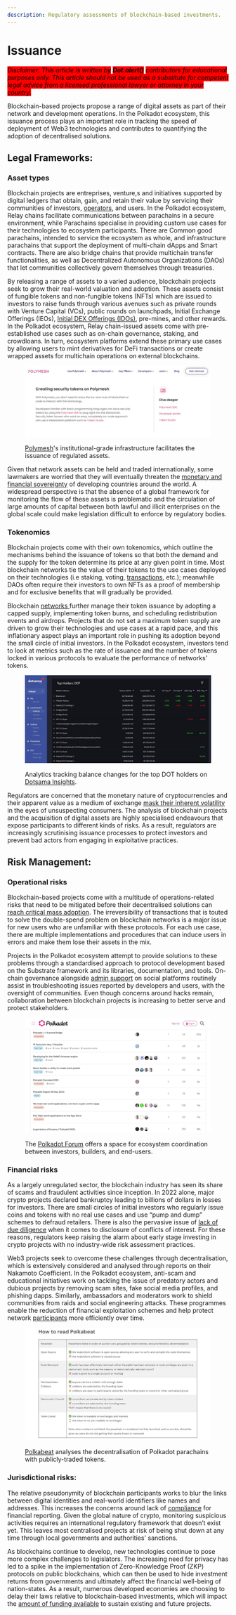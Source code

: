 ```yaml
---
description: Regulatory assessments of blockchain-based investments.
---
```


# Issuance

_<mark style="background-color:red;">Disclaimer: This article is written by</mark> <mark style="background-color:red;"></mark><mark style="background-color:red;">**Dot.alert()**</mark> <mark style="background-color:red;"></mark><mark style="background-color:red;">contributors for educational purposes only. This article should not be used as a substitute for competent legal advice from a licensed professional lawyer or attorney in your country.</mark>_



Blockchain-based projects propose a range of digital assets as part of their network and development operations. In the Polkadot ecosystem, this issuance process plays an important role in tracking the speed of deployment of Web3 technologies and contributes to quantifying the adoption of decentralised solutions.



## Legal Frameworks:

### Asset types

Blockchain projects are entreprises, venture,s and initiatives supported by digital ledgers that obtain, gain, and retain their value by servicing their communities of investors, [operators](../../3.operations/staking/validating.md), and users. In the Polkadot ecosystem, Relay chains facilitate communications between parachains in a secure environment, while Parachains specialise in providing custom use cases for their technologies to ecosystem participants. There are Common good parachains, intended to service the ecosystem as whole, and infrastructure parachains that support the deployment of multi-chain dApps and Smart contracts. There are also bridge chains that provide multichain transfer functionalities, as well as Decentralized Autonomous Organizations (DAOs) that let communities collectively govern themselves through treasuries.

By releasing a range of assets to a varied audience, blockchain projects seek to grow their real-world valuation and adoption. These assets consist of fungible tokens and non-fungible tokens (NFTs) which are issued to investors to raise funds through various avenues such as private rounds with Venture Capital (VCs), public rounds on launchpads, Initial Exchange Offerings (IEOs), [Initial DEX Offerings (IDOs)](../../3.operations/crowdfunding/initial-dex-offerings.md), pre-mines, and other rewards. In the Polkadot ecosystem, Relay chain-issued assets come with pre-established use cases such as on-chain governance, staking, and crowdloans. In turn, ecosystem platforms extend these primary use cases by allowing users to mint derivatives for DeFi transactions or create wrapped assets for multichain operations on external blockchains.

<figure><img src="../../../.gitbook/assets/R_IPolymesh.JPG" alt="Webpage of Polymesh network presenting its no-code approach to digital assets issuance."><figcaption><p><a href="https://polymesh.network/">Polymesh</a>'s institutional-grade infrastructure facilitates the issuance of regulated assets.</p></figcaption></figure>

Given that network assets can be held and traded internationally, some lawmakers are worried that they will eventually threaten the [monetary and financial sovereignty](https://www.un.org/development/desa/dpad/publication/world-economic-situation-and-prospects-august-2022-briefing-no-163/) of developing countries around the world. A widespread perspective is that the absence of a global framework for monitoring the flow of these assets is problematic and the circulation of large amounts of capital between both lawful and illicit enterprises on the global scale could make legislation difficult to enforce by regulatory bodies.

### Tokenomics

Blockchain projects come with their own tokenomics, which outline the mechanisms behind the issuance of tokens so that both the demand and the supply for the token determine its price at any given point in time. Most blockchain networks tie the value of their tokens to the use cases deployed on their technologies (i.e staking, voting, [transactions](../../1.acquisition/transaction-explorers.md), etc.); meanwhile DAOs often require their investors to own NFTs as a proof of membership and for exclusive benefits that will gradually be provided.

Blockchain [networks ](../networks/)further manage their token issuance by adopting a capped supply, implementing token burns, and scheduling redistribution events and airdrops. Projects that do not set a maximum token supply are driven to grow their technologies and use cases at a rapid pace, and this inflationary aspect plays an important role in pushing its adoption beyond the small circle of initial investors. In the Polkadot ecosystem, investors tend to look at metrics such as the rate of issuance and the number of tokens locked in various protocols to evaluate the performance of networks’ tokens.

<figure><img src="../../../.gitbook/assets/R_IDolpha.JPG" alt="A page of Dotsama Insights tracking top DOT account by balances."><figcaption><p>Analytics tracking balance changes for the top DOT holders on <a href="https://dolpha.com/">Dotsama Insights</a>. </p></figcaption></figure>

Regulators are concerned that the monetary nature of cryptocurrencies and their apparent value as a medium of exchange [mask their inherent volatility](https://moneysmart.gov.au/investment-warnings/cryptocurrencies) in the eyes of unsuspecting consumers. The analysis of blockchain projects and the acquisition of digital assets are highly specialised endeavours that expose participants to different kinds of risks. As a result, regulators are increasingly scrutinising issuance processes to protect investors and prevent bad actors from engaging in exploitative practices.



## Risk Management:

### Operational risks&#x20;

Blockchain-based projects come with a multitude of operations-related risks that need to be mitigated before their decentralised solutions can [reach critical mass adoption](https://www.bnymellon.com/us/en/insights/all-insights/digital-assets-from-fringe-to-future.html). The irreversibility of transactions that is touted to solve the double-spend problem on blockchain networks is a major issue for new users who are unfamiliar with these protocols. For each use case, there are multiple implementations and procedures that can induce users in errors and make them lose their assets in the mix.

Projects in the Polkadot ecosystem attempt to provide solutions to these problems through a standardised approach to protocol development based on the Substrate framework and its libraries, documentation, and tools. On-chain governance alongside [admin support](../../4.social-support/) on social platforms routinely assist in troubleshooting issues reported by developers and users, with the oversight of communities. Even though concerns around hacks remain, collaboration between blockchain projects is increasing to better serve and protect stakeholders.

<figure><img src="../../../.gitbook/assets/R_IPolkadotForum.JPG" alt="A page of Polkadot Forum with ongoing discussion threads about ecosystem initiatives."><figcaption><p>The <a href="https://forum.polkadot.network/">Polkadot Forum</a> offers a space for ecosystem coordination between investors, builders, and end-users.</p></figcaption></figure>

### Financial risks

As a largely unregulated sector, the blockchain industry has seen its share of scams and fraudulent activities since inception. In 2022 alone, major crypto projects declared bankruptcy leading to billions of dollars in losses for investors. There are small circles of initial investors who regularly issue coins and tokens with no real use cases and use “pump and dump” schemes to defraud retailers. There is also the pervasive issue of [lack of due diligence](https://www2.deloitte.com/content/dam/Deloitte/at/Documents/risk/at-market-integrity-considerations-for-digital-assets-2023.pdf) when it comes to disclosure of conflicts of interest. For these reasons, regulators keep raising the alarm about early stage investing in crypto projects with no industry-wide risk assessment practices.

Web3 projects seek to overcome these challenges through decentralisation, which is extensively considered and analysed through reports on their Nakamoto Coefficient. In the Polkadot ecosystem, anti-scam and educational initiatives work on tackling the issue of predatory actors and dubious projects by removing scam sites, fake social media profiles, and phishing dapps. Similarly, ambassadors and moderators work to shield communities from raids and social engineering attacks. These programmes enable the reduction of financial exploitation schemes and help protect network [participants](../networks/participation.md) more efficiently over time.

<figure><img src="../../../.gitbook/assets/R_IPolkabeat.JPG" alt="Criteria implemented by Polkabeat to evaluate the decentralisation of Polkadot parachains."><figcaption><p><a href="https://polkabeat.org/polkabeat/">Polkabeat</a> analyses the decentralisation of Polkadot parachains with publicly-traded tokens.</p></figcaption></figure>

### Jurisdictional risks:&#x20;

The relative pseudonymity of blockchain participants works to blur the links between digital identities and real-world identifiers like names and addresses. This increases the concerns around lack of [compliance](../platforms/compliance.md) for financial reporting. Given the global nature of crypto, monitoring suspicious activities requires an international regulatory framework that doesn’t exist yet. This leaves most centralised projects at risk of being shut down at any time through local governments and authorities' sanctions.

As blockchains continue to develop, new technologies continue to pose more complex challenges to legislators. The increasing need for privacy has led to a spike in the implementation of Zero-Knowledge Proof (ZKP) protocols on public blockchains, which can then be used to hide investment returns from governments and ultimately affect the financial well-being of nation-states. As a result, numerous developed economies are choosing to delay their laws relative to blockchain-based investments, which will impact the [amount of funding available](https://www.galaxy.com/research/insights/crypto-venture-capital-q1-2023/) to sustain existing and future projects.

